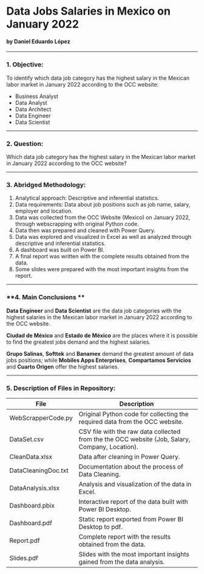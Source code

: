 # Data Jobs Salaries in Mexico on January 2022
#### by Daniel Eduardo López
____
### **1. Objective:**
To identify which data job category has the highest salary in the Mexican labor market in January 2022 according to the OCC website:
- Business Analyst
- Data Analyst
- Data Architect
- Data Engineer
- Data Scientist
____
### **2. Question:**
Which data job category has the highest salary in the Mexican labor market in January 2022 according to the OCC website?
____
### **3. Abridged Methodology:**
1) Analytical approach: Descriptive and inferential statistics.
2) Data requirements: Data about job positions such as job name, salary, employer and location.
3) Data was collected from the OCC Website (Mexico) on January 2022, through webscrapping with original Python code.
4) Data then was prepared and cleaned with Power Query. 
5) Data was explored and visualized in Excel as well as analyzed through descriptive and inferential statistics.
6) A dashboard was built on Power BI.
7) A final report was written with the complete results obtained from the data.
8) Some slides were prepared with the most important insights from the report.
___
### **4. Main Conclusions **
**Data Engineer** and **Data Scientist** are the data job categories with the highest salaries in the Mexican labor market in January 2022 according to the OCC website.

**Ciudad de México** and **Estado de México** are the places where it is possible to find the greatest jobs demand and the highest salaries. 

**Grupo Salinas**, **Softtek** and **Banamex** demand the greatest amount of data jobs positions; while **Mobiles Apps Enterprises**, **Compartamos Servicios** and **Cuarto Origen** offer the highest salaries.

___
### **5. Description of Files in Repository:**
File | Description 
--- | --- 
WebScrapperCode.py | Original Python code for collecting the required data from the OCC website.
DataSet.csv | CSV file with the raw data collected from the the OCC website (Job, Salary, Company, Location).
CleanData.xlsx | Data after cleaning in Power Query.
DataCleaningDoc.txt | Documentation about the process of Data Cleaning.
DataAnalysis.xlsx | Analysis and visualization of the data in Excel.
Dashboard.pbix | Interactive report of the data built with Power BI Desktop.
Dashboard.pdf | Static report exported from Power BI Desktop to pdf.
Report.pdf | Complete report with the results obtained from the data.
Slides.pdf | Slides with the most important insights gained from the data analysis.
